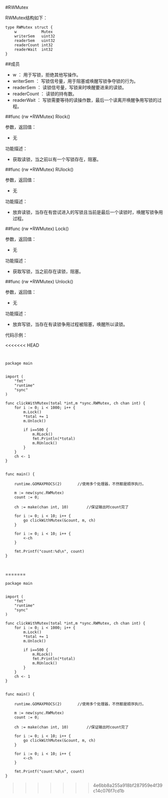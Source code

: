 #RWMutex

RWMutex结构如下：

	type RWMutex struct {
		w			Mutex
		writerSem	uint32
		readerSem	uint32
		readerCount	int32
		readerWait	int32
	}

##成员

-	w			： 用于写锁，拒绝其他写操作。
-	writerSem	： 写锁信号量，用于阻塞或唤醒写锁争夺锁的行为。
-	readerSem	： 读锁信号量，写锁来时唤醒要进来的读锁。
-	readerCount	： 读锁的持有数。
-	readerWait	： 写锁需要等待的读操作数，最后一个读离开唤醒争用写锁的过程。

##func (rw *RWMutex) Rlock()

参数，返回值：

-	无

功能描述：

-	获取读锁，当之前以有一个写锁存在，阻塞。

##func (rw *RWMutex) RUlock()

参数，返回值：

-	无

功能描述：

-	放弃读锁，当存在有尝试进入的写锁且当前是最后一个读锁时，唤醒写锁争用过程。

##func (rw *RWMutex) Lock()

参数，返回值：

-	无

功能描述：

-	获取写锁，当之前存在读锁，阻塞。

##func (rw *RWMutex) Unlock()

参数，返回值：

-	无

功能描述：

-	放弃写锁，当存在有读锁争用过程被阻塞，唤醒所以读锁。

代码示例：

<<<<<<< HEAD
<pre><code>

package main


import (
    "fmt"
    "runtime"
    "sync"
)

func clickWithMutex(total *int,m *sync.RWMutex, ch chan int) {
    for i := 0; i < 1000; i++ {
        m.Lock()
        *total += 1
        m.Unlock()

        if i==500 {
            m.RLock()
            fmt.Println(*total)
            m.RUnlock()
        }
    }
    ch <- 1
}


func main() {

    runtime.GOMAXPROCS(2)		//使用多个处理器，不然都是顺序执行。

    m := new(sync.RWMutex)
    count := 0;

    ch := make(chan int, 10)		//保证输出时count完了

    for i := 0; i < 10; i++ {
        go clickWithMutex(&count, m, ch)
    }

    for i := 0; i < 10; i++ {
        <-ch
    }

    fmt.Printf("count:%d\n", count)
}


</code></pre>
=======

	package main


	import (
    	"fmt"
    	"runtime"
    	"sync"
	)

	func clickWithMutex(total *int,m *sync.RWMutex, ch chan int) {
    	for i := 0; i < 1000; i++ {
        	m.Lock()
        	*total += 1
        	m.Unlock()

        	if i==500 {
            	m.RLock()
            	fmt.Println(*total)
            	m.RUnlock()
        	}
    	}
    	ch <- 1
	}


	func main() {

    	runtime.GOMAXPROCS(2)		//使用多个处理器，不然都是顺序执行。

    	m := new(sync.RWMutex)
    	count := 0;

    	ch := make(chan int, 10)		//保证输出时count完了

    	for i := 0; i < 10; i++ {
        	go clickWithMutex(&count, m, ch)
    	}

    	for i := 0; i < 10; i++ {
        	<-ch
    	}

    	fmt.Printf("count:%d\n", count)
	}

>>>>>>> 4e6bb8a255a918bf287959e4f39c14c076f7cd1b








